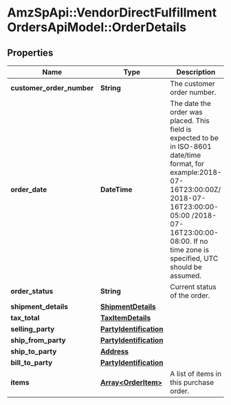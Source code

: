 # AmzSpApi::VendorDirectFulfillmentOrdersApiModel::OrderDetails

## Properties
Name | Type | Description | Notes
------------ | ------------- | ------------- | -------------
**customer_order_number** | **String** | The customer order number. | 
**order_date** | **DateTime** | The date the order was placed. This  field is expected to be in ISO-8601 date/time format, for example:2018-07-16T23:00:00Z/ 2018-07-16T23:00:00-05:00 /2018-07-16T23:00:00-08:00. If no time zone is specified, UTC should be assumed. | 
**order_status** | **String** | Current status of the order. | [optional] 
**shipment_details** | [**ShipmentDetails**](ShipmentDetails.md) |  | 
**tax_total** | [**TaxItemDetails**](TaxItemDetails.md) |  | [optional] 
**selling_party** | [**PartyIdentification**](PartyIdentification.md) |  | 
**ship_from_party** | [**PartyIdentification**](PartyIdentification.md) |  | 
**ship_to_party** | [**Address**](Address.md) |  | 
**bill_to_party** | [**PartyIdentification**](PartyIdentification.md) |  | 
**items** | [**Array&lt;OrderItem&gt;**](OrderItem.md) | A list of items in this purchase order. | 

